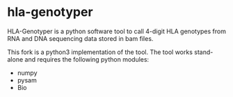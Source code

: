hla-genotyper
=============

HLA-Genotyper is a python software tool to call 4-digit HLA genotypes from RNA and DNA sequencing data stored in bam files.

This fork is a python3 implementation of the tool. The tool works stand-alone and requires the following python modules:
* numpy
* pysam
* Bio
